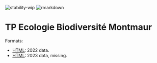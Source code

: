 ![stability-wip](https://img.shields.io/badge/stability-work_in_progress-lightgrey.svg)
![rmarkdown](https://github.com/EricMarcon/HAB701-TP/workflows/rmarkdown/badge.svg)

# TP Ecologie Biodiversité Montmaur

Formats:

- [HTML](https://ericmarcon.github.io/HAB701-TP/Practical.html): 2022 data.
- [HTML](https://ericmarcon.github.io/HAB701-TP/Practical2023.html): 2023 data, missing.
